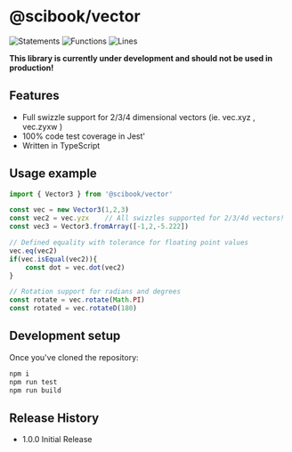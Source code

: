 # @scibook/vector

![Statements](https://img.shields.io/badge/statements-100%25-brightgreen.svg?style=flat)
![Functions](https://img.shields.io/badge/functions-100%25-brightgreen.svg?style=flat)
![Lines](https://img.shields.io/badge/lines-100%25-brightgreen.svg?style=flat)

**This library is currently under development and should not be used in production!** 

## Features
* Full swizzle support for 2/3/4 dimensional vectors (ie. vec.xyz , vec.zyxw )
* 100% code test coverage in Jest'
* Written in TypeScript

## Usage example
```ts
import { Vector3 } from '@scibook/vector'

const vec = new Vector3(1,2,3)
const vec2 = vec.yzx    // All swizzles supported for 2/3/4d vectors!
const vec3 = Vector3.fromArray([-1,2,-5.222])

// Defined equality with tolerance for floating point values
vec.eq(vec2)
if(vec.isEqual(vec2)){
	const dot = vec.dot(vec2)
}

// Rotation support for radians and degrees
const rotate = vec.rotate(Math.PI)
const rotated = vec.rotateD(180)
```
## Development setup

Once you've cloned the repository:

```sh
npm i
npm run test
npm run build
```

## Release History

* 1.0.0 Initial Release